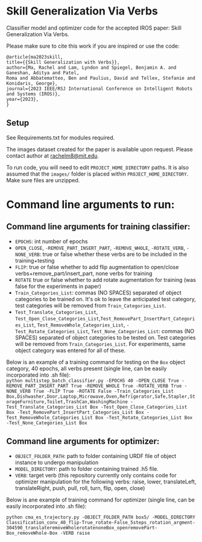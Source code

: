 # Skill Generalization Via Verbs 
Classifier model and optimizer code for the accepted IROS paper: Skill Generalization Via Verbs.

Please make sure to cite this work if you are inspired or use the code: <br />

`@article{ma2023skill,` <br />
      `title={{Skill Generalization with Verbs}},`  <br />
      `author={Ma, Rachel and Lam, Lyndon and Spiegel, Benjamin A. and Ganeshan, Aditya and Patel,`  <br />
        `Roma and Abbatematteo, Ben and Paulius, David and Tellex, Stefanie and Konidaris, George},`  <br />
      `journal={2023 IEEE/RSJ International Conference on Intelligent Robots and Systems (IROS)},`  <br />
      `year={2023},`  <br />
    `}` 

## Setup 
See Requirements.txt for modules required.

The images dataset created for the paper is available upon request. Please contact author at rachelm8@mit.edu.

To run code, you will need to edit `PROJECT_HOME_DIRECTORY` paths. It is also assumed that the `images/` folder is placed within `PROJECT_HOME_DIRECTORY`. Make sure files are unzipped. 

# Command line arguments to run:

## Command line arguments for training classifier: 
 - `EPOCHS`: int number of epochs
 - `OPEN_CLOSE`, `-REMOVE_PART_INSERT_PART`, `-REMOVE_WHOLE`, `-ROTATE_VERB`, `-NONE_VERB`: true or false whether these verbs are to be included in the training+testing
 - `FLIP`: true or false whether to add flip augmentation to open/close verbs+remove_part/insert_part, none verbs for training
 - `ROTATE` true or false whether to add rotate augmentation  for training (was false for the experiments in paper)
- `Train_Categories_List`: commas (NO SPACES) separated of object categories to be trained on. It's ok to leave the anticipated test category, test categories will be removed from `Train_Categories_List`. 
- `Test_Translate_Categories_List`, `Test_Open_Close_Categories_List`,`Test_RemovePart_InsertPart_Categories_List`, `Test_RemoveWhole_Categories_List`, `-Test_Rotate_Categories_List`, `Test_None_Categories_List`: commas (NO SPACES) separated of object categories to be tested on. Test categories will be removed from `Train_Categories_List`. For experiments, same object category was entered for all of these. 

Below is an example of a training command for testing on the `Box` object category, 40 epochs, all verbs present (single line, can be easily incorporated into .sh file):  
`python multistep_batch_classifier.py -EPOCHS 40 -OPEN_CLOSE True -REMOVE_PART_INSERT_PART True -REMOVE_WHOLE True -ROTATE_VERB True -NONE_VERB True -FLIP True -ROTATE False -Train_Categories_List Box,Dishwasher,Door,Laptop,Microwave,Oven,Refrigerator,Safe,Stapler,StorageFurniture,Toilet,TrashCan,WashingMachine -Test_Translate_Categories_List Box -Test_Open_Close_Categories_List Box -Test_RemovePart_InsertPart_Categories_List Box -Test_RemoveWhole_Categories_List Box -Test_Rotate_Categories_List Box -Test_None_Categories_List Box`

## Command line arguments for optimizer:
- `OBJECT_FOLDER_PATH`: path to folder containing URDF file of object instance to undergo manipulation
- `MODEL_DIRECTORY`: path to folder containing trained .h5 file. 
- `VERB`: target verb (this repository currently only contains code for optimizer manipulation for the following verbs: raise, lower, translateLeft, translateRight, push, pull, roll, turn, flip, open, close)

Below is ane example of training command for optimizer (single line, can be easily incorporated into .sh file): 

`python cma_es_trajectory.py -OBJECT_FOLDER_PATH box5/ -MODEL_DIRECTORY Classification_conv_40_flip-True_rotate-False_5steps_rotation_argment-304590_translateremoveWholerotatenoneBox_openremovePart-Box_removeWhole-Box -VERB raise`



